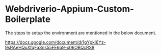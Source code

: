 # Webdriverio-Appium-Custom-Boilerplate

The steps to setup the environment are mentioned in the below document.

https://docs.google.com/document/d/1gYpkl6Yz-9sRAeHQuXfqFa3ns55FE6q9-x06OBQcRS8
